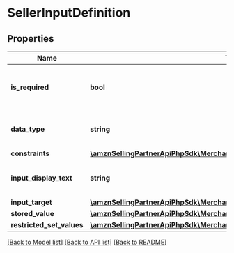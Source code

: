 # SellerInputDefinition

## Properties
Name | Type | Description | Notes
------------ | ------------- | ------------- | -------------
**is_required** | **bool** | When true, the additional input field is required. | 
**data_type** | **string** | The data type of the additional input field. | 
**constraints** | [**\amznSellingPartnerApiPhpSdk\MerchantFulfillmentV0\Model\Constraints**](Constraints.md) |  | 
**input_display_text** | **string** | The display text for the additional input field. | 
**input_target** | [**\amznSellingPartnerApiPhpSdk\MerchantFulfillmentV0\Model\InputTargetType**](InputTargetType.md) |  | [optional] 
**stored_value** | [**\amznSellingPartnerApiPhpSdk\MerchantFulfillmentV0\Model\AdditionalSellerInput**](AdditionalSellerInput.md) |  | 
**restricted_set_values** | [**\amznSellingPartnerApiPhpSdk\MerchantFulfillmentV0\Model\RestrictedSetValues**](RestrictedSetValues.md) |  | [optional] 

[[Back to Model list]](../../README.md#documentation-for-models) [[Back to API list]](../../README.md#documentation-for-api-endpoints) [[Back to README]](../../README.md)

